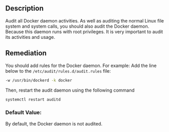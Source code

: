 ## Description

Audit all Docker daemon activities. As well as auditing the normal Linux file system and system calls, you should also audit the Docker daemon. Because this daemon runs with root privileges. It is very important
to audit its activities and usage.

## Remediation

You should add rules for the Docker daemon. For example:
Add the line below to the `/etc/audit/rules.d/audit.rules` file:

```bash
-w /usr/bin/dockerd -k docker
```
Then, restart the audit daemon using the following command
```bash
systemctl restart auditd
```

### Default Value:

By default, the Docker daemon is not audited.